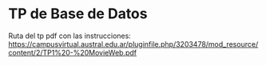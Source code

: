 # TP de Base de Datos
Ruta del tp pdf con las instrucciones: https://campusvirtual.austral.edu.ar/pluginfile.php/3203478/mod_resource/content/2/TP1%20-%20MovieWeb.pdf
